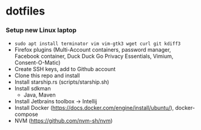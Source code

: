 # dotfiles

### Setup new Linux laptop

  * `sudo apt install terminator vim vim-gtk3 wget curl git kdiff3`
  * Firefox plugins (Multi-Account containers, password manager, Facebook container, Duck Duck Go Privacy Essentials, Vimium, Consent-O-Matic)
  * Create SSH keys, add to Github account
  * Clone this repo and install
  * Install starship.rs (scripts/starship.sh)
  * Install sdkman
    * Java, Maven
  * Install Jetbrains toolbox -> Intellij
  * Install Docker (https://docs.docker.com/engine/install/ubuntu/), docker-compose
  * NVM (https://github.com/nvm-sh/nvm)

